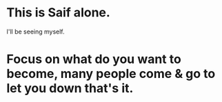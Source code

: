 # This is Saif alone.

I'll be seeing myself.

# Focus on what do you want to become, many people come & go to let you down that's it.
